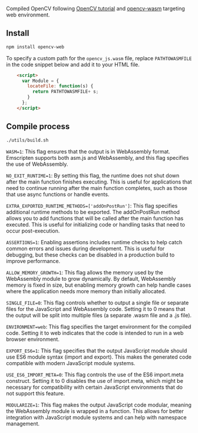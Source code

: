 Compiled OpenCV following [OpenCV tutorial](https://docs.opencv.org/4.x/d4/da1/tutorial_js_setup.html) and [opencv-wasm](https://github.com/echamudi/opencv-wasm) targeting web environment.

## Install
```bash
npm install opencv-web
```

To specify a custom path for the `opencv_js.wasm` file, replace `PATHTOWASMFILE` in the code snippet below and add it to your HTML file.
```html
    <script>
      var Module = {
        locateFile: function(s) {
          return PATHTOWASMFILE+ s;
        }
      };
    </script> 
```

## Compile process
```bash
./utils/build.sh
```

`WASM=1`:
This flag ensures that the output is in WebAssembly format. Emscripten supports both asm.js and WebAssembly, and this flag specifies the use of WebAssembly.

`NO_EXIT_RUNTIME=1`:
By setting this flag, the runtime does not shut down after the main function finishes executing. This is useful for applications that need to continue running after the main function completes, such as those that use async functions or handle events.

`EXTRA_EXPORTED_RUNTIME_METHODS=['addOnPostRun']`:
This flag specifies additional runtime methods to be exported. The addOnPostRun method allows you to add functions that will be called after the main function has executed. This is useful for initializing code or handling tasks that need to occur post-execution.

`ASSERTIONS=1`:
Enabling assertions includes runtime checks to help catch common errors and issues during development. This is useful for debugging, but these checks can be disabled in a production build to improve performance.

`ALLOW_MEMORY_GROWTH=1`:
This flag allows the memory used by the WebAssembly module to grow dynamically. By default, WebAssembly memory is fixed in size, but enabling memory growth can help handle cases where the application needs more memory than initially allocated.

`SINGLE_FILE=0`:
This flag controls whether to output a single file or separate files for the JavaScript and WebAssembly code. Setting it to 0 means that the output will be split into multiple files (a separate .wasm file and a .js file).

`ENVIRONMENT=web`:
This flag specifies the target environment for the compiled code. Setting it to web indicates that the code is intended to run in a web browser environment.

`EXPORT_ES6=1`:
This flag specifies that the output JavaScript module should use ES6 module syntax (import and export). This makes the generated code compatible with modern JavaScript module systems.

`USE_ES6_IMPORT_META=0`:
This flag controls the use of the ES6 import.meta construct. Setting it to 0 disables the use of import.meta, which might be necessary for compatibility with certain JavaScript environments that do not support this feature.

`MODULARIZE=1`:
This flag makes the output JavaScript code modular, meaning the WebAssembly module is wrapped in a function. This allows for better integration with JavaScript module systems and can help with namespace management.